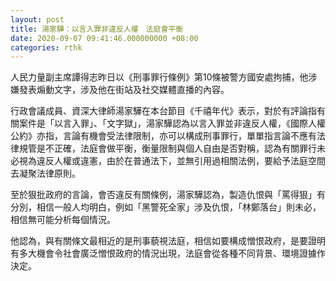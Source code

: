 ```yaml
---
layout: post
title: 湯家驊：以言入罪非違反人權　法庭會平衡
date: 2020-09-07 09:41:46.000000000 +08:00
categories: rthk
---
```


人民力量副主席譚得志昨日以《刑事罪行條例》第10條被警方國安處拘捕，他涉嫌發表煽動文字，涉及他在街站及社交媒體直播的內容。

行政會議成員、資深大律師湯家驊在本台節目《千禧年代》表示，對於有評論指有關案件是「以言入罪」、「文字獄」，湯家驊認為以言入罪並非違反人權，《國際人權公約》亦指，言論有機會受法律限制，亦可以構成刑事罪行，單單指言論不應有法律規管是不正確，法庭會做平衡，衡量限制與個人自由是否對稱，認為有關罪行未必視為違反人權或違憲，由於在普通法下，並無引用過相關法例，要給予法庭空間去凝聚法律原則。

至於狠批政府的言論，會否違反有關條例，湯家驊認為，製造仇恨與「罵得狠」有分別，相信一般人均明白，例如「黑警死全家」涉及仇恨，「林鄭落台」則未必，相信無可能分析每個情況。

他認為，與有關條文最相近的是刑事藐視法庭，相信如要構成憎恨政府，是要證明有多大機會令社會廣泛憎恨政府的情況出現，法庭會從各種不同背景、環境證據作決定。

